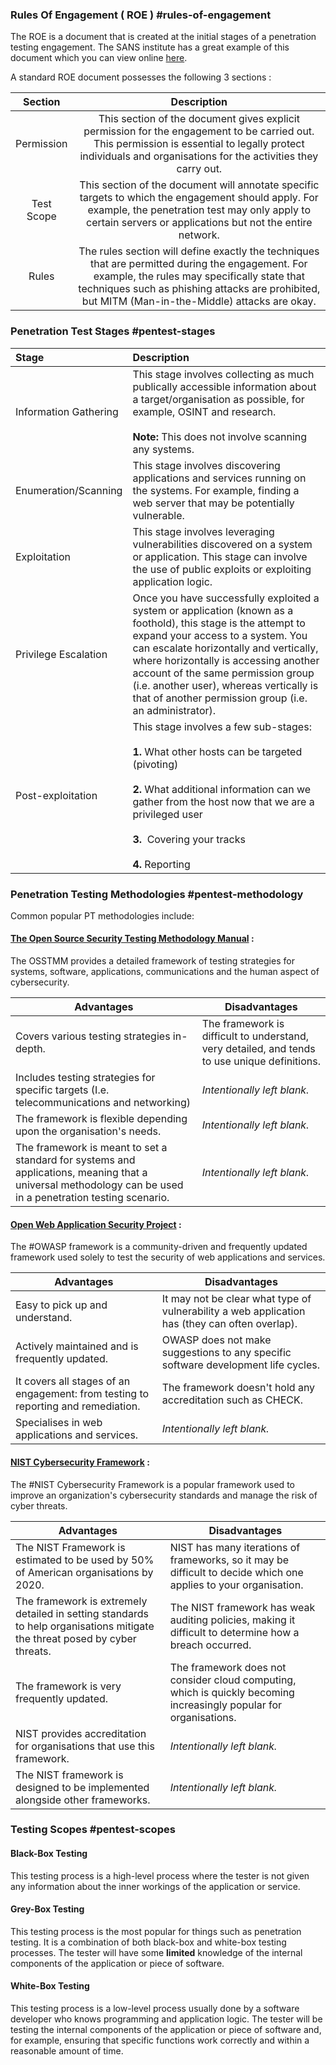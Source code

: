 
### **Rules Of Engagement ( ROE )** #rules-of-engagement

The ROE is a document that is created at the initial stages of a penetration testing engagement. The SANS institute has a great example of this document which you can view online [here](https://sansorg.egnyte.com/dl/bF4I3yCcnt/?).

A standard ROE document possesses the following 3 sections :

| **Section** |                                                                                                                   **Description**                                                                                                                    |
| :---------: | :--------------------------------------------------------------------------------------------------------------------------------------------------------------------------------------------------------------------------------------------------: |
| Permission  |                    This section of the document gives explicit permission for the engagement to be carried out. This permission is essential to legally protect individuals and organisations for the activities they carry out.                     |
| Test Scope  |                  This section of the document will annotate specific targets to which the engagement should apply. For example, the penetration test may only apply to certain servers or applications but not the entire network.                   |
|    Rules    | The rules section will define exactly the techniques that are permitted during the engagement. For example, the rules may specifically state that techniques such as phishing attacks are prohibited, but MITM (Man-in-the-Middle) attacks are okay. |


### **Penetration Test Stages** #pentest-stages

| **Stage**             | **Description**                                                                                                                                                                                                                                                                                                                                                                  |
| :-------------------- | :------------------------------------------------------------------------------------------------------------------------------------------------------------------------------------------------------------------------------------------------------------------------------------------------------------------------------------------------------------------------------- |
| Information Gathering | This stage involves collecting as much publically accessible information about a target/organisation as possible, for example, OSINT and research.<br><br>**Note:** This does not involve scanning any systems.                                                                                                                                                                  |
| Enumeration/Scanning  | This stage involves discovering applications and services running on the systems. For example, finding a web server that may be potentially vulnerable.                                                                                                                                                                                                                          |
| Exploitation          | This stage involves leveraging vulnerabilities discovered on a system or application. This stage can involve the use of public exploits or exploiting application logic.                                                                                                                                                                                                         |
| Privilege Escalation  | Once you have successfully exploited a system or application (known as a foothold), this stage is the attempt to expand your access to a system. You can escalate horizontally and vertically, where horizontally is accessing another account of the same permission group (i.e. another user), whereas vertically is that of another permission group (i.e. an administrator). |
| Post-exploitation     | This stage involves a few sub-stages:  <br><br>**1.** What other hosts can be targeted (pivoting)<br><br>**2.** What additional information can we gather from the host now that we are a privileged user<br><br>**3.**  Covering your tracks<br><br>**4.** Reporting                                                                                                            |

### **Penetration Testing Methodologies** #pentest-methodology

Common popular PT methodologies include:

#### [The Open Source Security Testing Methodology Manual](https://github.com/mtesauro/owasp-wte/blob/master/temp-projects/wte-docs/contents/usr/share/doc/WTE-Documentation/OSSTMM/OSSTMM.3.pdf) : 

The OSSTMM provides a detailed framework of testing strategies for systems, software, applications, communications and the human aspect of cybersecurity.

| **Advantages**                                                                                                                                             | **Disadvantages**                                                                             |
| ---------------------------------------------------------------------------------------------------------------------------------------------------------- | --------------------------------------------------------------------------------------------- |
| Covers various testing strategies in-depth.                                                                                                                | The framework is difficult to understand, very detailed, and tends to use unique definitions. |
| Includes testing strategies for specific targets (I.e. telecommunications and networking)                                                                  | _Intentionally left blank._                                                                   |
| The framework is flexible depending upon the organisation's needs.                                                                                         | _Intentionally left blank._                                                                   |
| The framework is meant to set a standard for systems and applications, meaning that a universal methodology can be used in a penetration testing scenario. | _Intentionally left blank._                                                                   |

#### [Open Web Application Security Project](https://owasp.org/) : 

The #OWASP framework is a community-driven and frequently updated framework used solely to test the security of web applications and services.

| **Advantages**                                                                    | **Disadvantages**                                                                              |
| --------------------------------------------------------------------------------- | ---------------------------------------------------------------------------------------------- |
| Easy to pick up and understand.                                                   | It may not be clear what type of vulnerability a web application has (they can often overlap). |
| Actively maintained and is frequently updated.                                    | OWASP does not make suggestions to any specific software development life cycles.              |
| It covers all stages of an engagement: from testing to reporting and remediation. | The framework doesn't hold any accreditation such as CHECK.                                    |
| Specialises in web applications and services.                                     | _Intentionally left blank._                                                                    |

#### [NIST Cybersecurity Framework](https://www.nist.gov/cyberframework) :

The #NIST Cybersecurity Framework is a popular framework used to improve an organization's cybersecurity standards and manage the risk of cyber threats. 

| **Advantages**                                                                                                             | **Disadvantages**                                                                                                  |
| -------------------------------------------------------------------------------------------------------------------------- | ------------------------------------------------------------------------------------------------------------------ |
| The NIST Framework is estimated to be used by 50% of American organisations by 2020.                                       | NIST has many iterations of frameworks, so it may be difficult to decide which one applies to your organisation.   |
| The framework is extremely detailed in setting standards to help organisations mitigate the threat posed by cyber threats. | The NIST framework has weak auditing policies, making it difficult to determine how a breach occurred.             |
| The framework is very frequently updated.                                                                                  | The framework does not consider cloud computing, which is quickly becoming increasingly popular for organisations. |
| NIST provides accreditation for organisations that use this framework.                                                     | _Intentionally left blank.  <br>_                                                                                  |
| The NIST framework is designed to be implemented alongside other frameworks.                                               | _Intentionally left blank._                                                                                        |

### **Testing Scopes** #pentest-scopes

#### Black-Box Testing

This testing process is a high-level process where the tester is not given any information about the inner workings of the application or service.

#### Grey-Box Testing

This testing process is the most popular for things such as penetration testing. It is a combination of both black-box and white-box testing processes. The tester will have some **limited** knowledge of the internal components of the application or piece of software.

#### White-Box Testing

This testing process is a low-level process usually done by a software developer who knows programming and application logic. The tester will be testing the internal components of the application or piece of software and, for example, ensuring that specific functions work correctly and within a reasonable amount of time.

